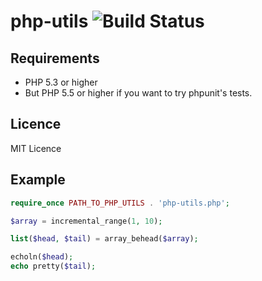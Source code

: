 # php-utils ![Build Status](https://travis-ci.org/ttokutake/php-utils.svg?branch=master)

## Requirements

- PHP 5.3 or higher
- But PHP 5.5 or higher if you want to try phpunit's tests.

## Licence

MIT Licence

## Example

```php
require_once PATH_TO_PHP_UTILS . 'php-utils.php';

$array = incremental_range(1, 10);

list($head, $tail) = array_behead($array);

echoln($head);
echo pretty($tail);
```
